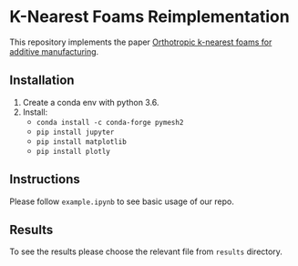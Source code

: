 # K-Nearest Foams Reimplementation
This repository implements the paper [Orthotropic k-nearest foams for additive manufacturing](https://dl.acm.org/doi/10.1145/3072959.3073638).

## Installation
1. Create a conda env with python 3.6.
2. Install:
   - `conda install -c conda-forge pymesh2`
   - `pip install jupyter`
   - `pip install matplotlib`
   - `pip install plotly`

## Instructions
Please follow `example.ipynb` to see basic usage of our repo.

## Results
To see the results please choose the relevant file from `results` directory.
